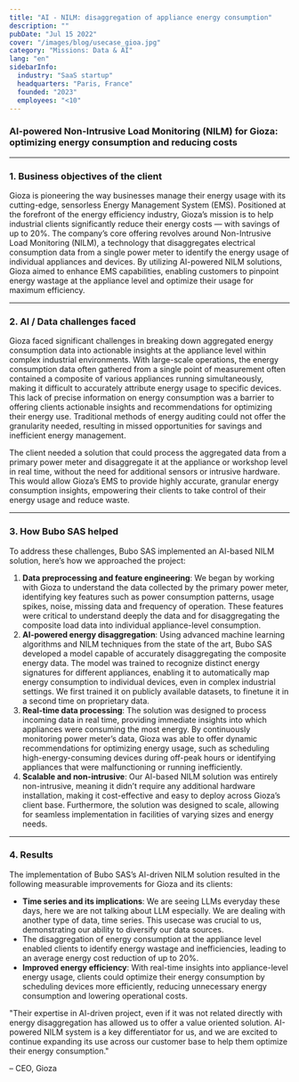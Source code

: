```yaml
---
title: "AI - NILM: disaggregation of appliance energy consumption"
description: ""
pubDate: "Jul 15 2022"
cover: "/images/blog/usecase_gioa.jpg"
category: "Missions: Data & AI"
lang: "en"
sidebarInfo:
  industry: "SaaS startup"
  headquarters: "Paris, France"
  founded: "2023"
  employees: "<10"
---
```


### **AI-powered Non-Intrusive Load Monitoring (NILM) for Gioza: optimizing energy consumption and reducing costs**

---

### **1. Business objectives of the client**

Gioza is pioneering the way businesses manage their energy usage with its cutting-edge, sensorless Energy Management System (EMS). Positioned at the forefront of the energy efficiency industry, Gioza’s mission is to help industrial clients significantly reduce their energy costs — with savings of up to 20%. The company’s core offering revolves around Non-Intrusive Load Monitoring (NILM), a technology that disaggregates electrical consumption data from a single power meter to identify the energy usage of individual appliances and devices. By utilizing AI-powered NILM solutions, Gioza aimed to enhance EMS capabilities, enabling customers to pinpoint energy wastage at the appliance level and optimize their usage for maximum efficiency.

---

### **2. AI / Data challenges faced**

Gioza faced significant challenges in breaking down aggregated energy consumption data into actionable insights at the appliance level within complex industrial environments. With large-scale operations, the energy consumption data often gathered from a single point of measurement often contained a composite of various appliances running simultaneously, making it difficult to accurately attribute energy usage to specific devices. This lack of precise information on energy consumption was a barrier to offering clients actionable insights and recommendations for optimizing their energy use. Traditional methods of energy auditing could not offer the granularity needed, resulting in missed opportunities for savings and inefficient energy management.

The client needed a solution that could process the aggregated data from a primary power meter and disaggregate it at the appliance or workshop level in real time, without the need for additional sensors or intrusive hardware. This would allow Gioza’s EMS to provide highly accurate, granular energy consumption insights, empowering their clients to take control of their energy usage and reduce waste.

---

### **3. How Bubo SAS helped**

To address these challenges, Bubo SAS implemented an AI-based NILM solution, here’s how we approached the project:

1. **Data preprocessing and feature engineering**: We began by working with Gioza to understand the data collected by the primary power meter, identifying key features such as power consumption patterns, usage spikes, noise, missing data and frequency of operation. These features were critical to understand deeply the data and for disaggregating the composite load data into individual appliance-level consumption.
2. **AI-powered energy disaggregation**: Using advanced machine learning algorithms and NILM techniques from the state of the art, Bubo SAS developed a model capable of accurately disaggregating the composite energy data. The model was trained to recognize distinct energy signatures for different appliances, enabling it to automatically map energy consumption to individual devices, even in complex industrial settings. We first trained it on publicly available datasets, to finetune it in a second time on proprietary data.
3. **Real-time data processing**: The solution was designed to process incoming data in real time, providing immediate insights into which appliances were consuming the most energy. By continuously monitoring power meter’s data, Gioza was able to offer dynamic recommendations for optimizing energy usage, such as scheduling high-energy-consuming devices during off-peak hours or identifying appliances that were malfunctioning or running inefficiently.
4. **Scalable and non-intrusive**: Our AI-based NILM solution was entirely non-intrusive, meaning it didn’t require any additional hardware installation, making it cost-effective and easy to deploy across Gioza’s client base. Furthermore, the solution was designed to scale, allowing for seamless implementation in facilities of varying sizes and energy needs.

---

### **4. Results**

The implementation of Bubo SAS’s AI-driven NILM solution resulted in the following measurable improvements for Gioza and its clients:

- **Time series and its implications**: We are seeing LLMs everyday these days, here we are not talking about LLM especially. We are dealing with another type of data, time series. This usecase was crucial to us, demonstrating our ability to diversify our data sources.
- The disaggregation of energy consumption at the appliance level enabled clients to identify energy wastage and inefficiencies, leading to an average energy cost reduction of up to 20%.
- **Improved energy efficiency**: With real-time insights into appliance-level energy usage, clients could optimize their energy consumption by scheduling devices more efficiently, reducing unnecessary energy consumption and lowering operational costs.

"Their expertise in AI-driven project, even if it was not related directly with energy disaggregation has allowed us to offer a value oriented solution. AI-powered NILM system is a key differentiator for us, and we are excited to continue expanding its use across our customer base to help them optimize their energy consumption."

– CEO, Gioza